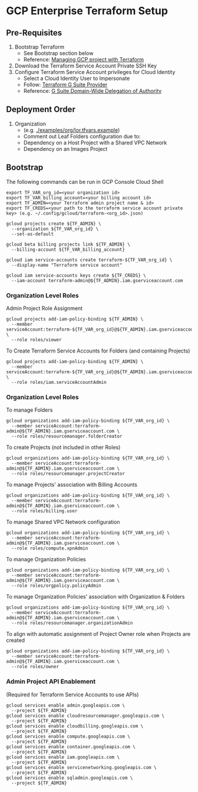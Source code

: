 # GCP Enterprise Terraform Setup

## Pre-Requisites
1. Bootstrap Terraform
    - See Bootstrap section below
    - Reference: [Managing GCP project with Terraform](https://cloud.google.com/community/tutorials/managing-gcp-projects-with-terraform)
2. Download the Terraform Service Account Private SSH Key
3. Configure Terraform Service Account privileges for Cloud Identity
    - Select a Cloud Identity User to Impersonate
    - Follow: [Terraform G Suite Provider](https://github.com/DeviaVir/terraform-provider-gsuite/blob/master/README.md)
    - Reference: [G Suite Domain-Wide Delegation of Authority](https://developers.google.com/admin-sdk/directory/v1/guides/delegation)

## Deployment Order
1. Organization
    - (e.g. [./examples/org/lor.tfvars.example](./examples/org/lor.tfvars.example))
    - Comment out Leaf Folders configuration due to:
     - Dependency on a Host Project with a Shared VPC Network
     - Dependency on an Images Project

## Bootstrap
The following commands can be run in GCP Console Cloud Shell
```
export TF_VAR_org_id=<your organization id>
export TF_VAR_billing_account=<your billing account id>
export TF_ADMIN=<your Terraform admin project name & id>
export TF_CREDS=<your path to the terraform service account private key> (e.g. ~/.config/gcloud/terraform-<org_id>.json)

gcloud projects create ${TF_ADMIN} \
  --organization ${TF_VAR_org_id} \
  --set-as-default

gcloud beta billing projects link ${TF_ADMIN} \
  --billing-account ${TF_VAR_billing_account}

gcloud iam service-accounts create terraform-${TF_VAR_org_id} \
  --display-name "Terraform service account"

gcloud iam service-accounts keys create ${TF_CREDS} \
  --iam-account terraform-admin@${TF_ADMIN}.iam.gserviceaccount.com
```

### Organization Level Roles
Admin Project Role Assignment
```
gcloud projects add-iam-policy-binding ${TF_ADMIN} \
  --member serviceAccount:terraform-${TF_VAR_org_id}@${TF_ADMIN}.iam.gserviceaccount.com \
  --role roles/viewer
```

To Create Terraform Service Accounts for Folders (and containing Projects)
```
gcloud projects add-iam-policy-binding ${TF_ADMIN} \
  --member serviceAccount:terraform-${TF_VAR_org_id}@${TF_ADMIN}.iam.gserviceaccount.com \
  --role roles/iam.serviceAccountAdmin
```

### Organization Level Roles
To manage Folders
```
gcloud organizations add-iam-policy-binding ${TF_VAR_org_id} \
  --member serviceAccount:terraform-admin@${TF_ADMIN}.iam.gserviceaccount.com \
  --role roles/resourcemanager.folderCreator
```

To create Projects (not included in other Roles)
```
gcloud organizations add-iam-policy-binding ${TF_VAR_org_id} \
  --member serviceAccount:terraform-admin@${TF_ADMIN}.iam.gserviceaccount.com \
  --role roles/resourcemanager.projectCreator
```

To manage Projects' association with Billing Accounts
```
gcloud organizations add-iam-policy-binding ${TF_VAR_org_id} \
  --member serviceAccount:terraform-admin@${TF_ADMIN}.iam.gserviceaccount.com \
  --role roles/billing.user
```

To manage Shared VPC Network configuration
```
gcloud organizations add-iam-policy-binding ${TF_VAR_org_id} \
  --member serviceAccount:terraform-admin@${TF_ADMIN}.iam.gserviceaccount.com \
  --role roles/compute.xpnAdmin
```

To manage Organization Policies
```
gcloud organizations add-iam-policy-binding ${TF_VAR_org_id} \
  --member serviceAccount:terraform-admin@${TF_ADMIN}.iam.gserviceaccount.com \
  --role roles/orgpolicy.policyAdmin
```

To manage Organization Policies' association with Organization & Folders
```
gcloud organizations add-iam-policy-binding ${TF_VAR_org_id} \
  --member serviceAccount:terraform-admin@${TF_ADMIN}.iam.gserviceaccount.com \
  --role roles/resourcemanager.organizationAdmin
```

To align with automatic assignment of Project Owner role when Projects are created
```
gcloud organizations add-iam-policy-binding ${TF_VAR_org_id} \
  --member serviceAccount:terraform-admin@${TF_ADMIN}.iam.gserviceaccount.com \
  --role roles/owner
```

### Admin Project API Enablement
(Required for Terraform Service Accounts to use APIs)
```
gcloud services enable admin.googleapis.com \
  --project ${TF_ADMIN}
gcloud services enable cloudresourcemanager.googleapis.com \
  --project ${TF_ADMIN}
gcloud services enable cloudbilling.googleapis.com \
  --project ${TF_ADMIN}
gcloud services enable compute.googleapis.com \
  --project ${TF_ADMIN}
gcloud services enable container.googleapis.com \
  --project ${TF_ADMIN}
gcloud services enable iam.googleapis.com \
  --project ${TF_ADMIN}
gcloud services enable servicenetworking.googleapis.com \
  --project ${TF_ADMIN}
gcloud services enable sqladmin.googleapis.com \
  --project ${TF_ADMIN}
```